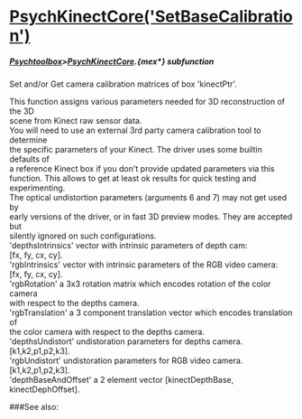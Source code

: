 # [PsychKinectCore('SetBaseCalibration')](PsychKinectCore-SetBaseCalibration) 
##### [Psychtoolbox](Psychtoolbox)>[PsychKinectCore](PsychKinectCore).{mex*} subfunction


Set and/or Get camera calibration matrices of box 'kinectPtr'.  
  
This function assigns various parameters needed for 3D reconstruction of the 3D  
scene from Kinect raw sensor data.  
You will need to use an external 3rd party camera calibration tool to determine  
the specific parameters of your Kinect. The driver uses some builtin defaults of  
a reference Kinect box if you don't provide updated parameters via this  
function. This allows to get at least ok results for quick testing and  
experimenting.  
The optical undistortion parameters (arguments 6 and 7) may not get used by  
early versions of the driver, or in fast 3D preview modes. They are accepted but  
silently ignored on such configurations.  
'depthsIntrinsics' vector with intrinsic parameters of depth cam:  
 [fx, fy, cx, cy].  
'rgbIntrinsics' vector with intrinsic parameters of the RGB video camera:  
[fx, fy, cx, cy].  
'rgbRotation' a 3x3 rotation matrix which encodes rotation of the color camera  
with respect to the depths camera.  
'rgbTranslation' a 3 component translation vector which encodes translation of  
the color camera with respect to the depths camera.  
'depthsUndistort' undistoration parameters for depths camera.  
[k1,k2,p1,p2,k3].  
'rgbUndistort' undistoration parameters for RGB video camera.  
[k1,k2,p1,p2,k3].  
'depthBaseAndOffset' a 2 element vector [kinectDepthBase, kinectDephOffset].  
  


###See also:

